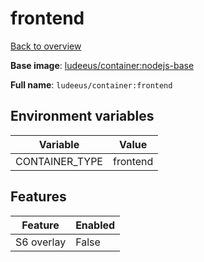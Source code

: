 # frontend

[Back to overview](../index.md)

**Base image**: [ludeeus/container:nodejs-base](./nodejs-base)

**Full name**: `ludeeus/container:frontend`

## Environment variables

Variable | Value 
-- | --
CONTAINER_TYPE | frontend

## Features

Feature | Enabled 
-- | --
S6 overlay | False
